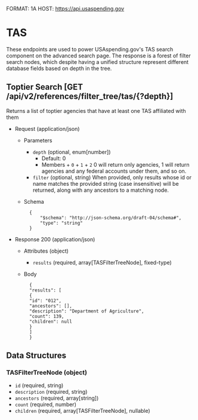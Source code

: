 FORMAT: 1A
HOST: https://api.usaspending.gov

# TAS

These endpoints are used to power USAspending.gov's TAS search component on the advanced search page.
The response is a forest of filter search nodes, which despite having a unified structure represent different
database fields based on depth in the tree.

## Toptier Search [GET /api/v2/references/filter_tree/tas/{?depth}]

Returns a list of toptier agencies that have at least one TAS affiliated with them
+ Request (application/json)
    + Parameters
        + `depth` (optional, enum[number]) 
            + Default: 0
            + Members
                    + `0`
                    + `1`
                    + `2`
        0 will return only agencies, 1 will return agencies and any federal accounts under them, and so on.
        + `filter` (optional, string) 
        When provided, only results whose id or name matches the provided string (case insensitive) will be returned, along with any ancestors to a matching node. 
    
    + Schema
    
            {
                "$schema": "http://json-schema.org/draft-04/schema#",
                "type": "string"
            }

+ Response 200 (application/json)
    + Attributes (object)
        + `results` (required, array[TASFilterTreeNode], fixed-type)
    + Body

            {
            "results": [
            {
            "id": "012",
            "ancestors": [],
            "description": "Department of Agriculture",
            "count": 139,
            "children": null
            }
            ]
            }
       
## Data Structures

### TASFilterTreeNode (object)

+ `id` (required, string)
+ `description` (required, string)
+ `ancestors` (required, array[string])
+ `count` (required, number)
+ `children` (required, array[TASFilterTreeNode], nullable)